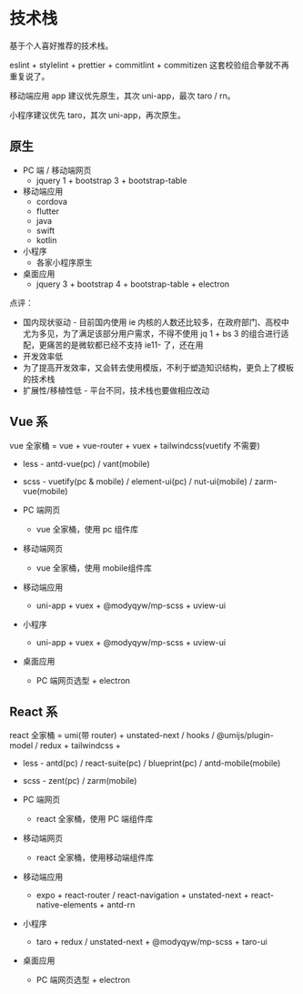 # 技术栈

基于个人喜好推荐的技术栈。

eslint + stylelint + prettier + commitlint + commitizen 这套校验组合拳就不再重复说了。

移动端应用 app 建议优先原生，其次 uni-app，最次 taro / rn。

小程序建议优先 taro，其次 uni-app，再次原生。

## 原生

- PC 端 / 移动端网页
  - jquery 1 + bootstrap 3 + bootstrap-table
- 移动端应用
  - cordova
  - flutter
  - java
  - swift
  - kotlin
- 小程序
  - 各家小程序原生
- 桌面应用
  - jquery 3 + bootstrap 4 + bootstrap-table + electron

点评：

- 国内现状驱动 - 目前国内使用 ie 内核的人数还比较多，在政府部门、高校中尤为多见，为了满足该部分用户需求，不得不使用 jq 1 + bs 3 的组合进行适配，更痛苦的是微软都已经不支持 ie11- 了，还在用
- 开发效率低
- 为了提高开发效率，又会转去使用模版，不利于塑造知识结构，更负上了模板的技术栈
- 扩展性/移植性低 - 平台不同，技术栈也要做相应改动

## Vue 系

vue 全家桶 = vue + vue-router + vuex + tailwindcss(vuetify 不需要)

- less - antd-vue(pc) / vant(mobile)
- scss - vuetify(pc & mobile) / element-ui(pc) / nut-ui(mobile) / zarm-vue(mobile)

- PC 端网页
  - vue 全家桶，使用 pc 组件库
- 移动端网页
  - vue 全家桶，使用 mobile组件库
- 移动端应用
  - uni-app + vuex + @modyqyw/mp-scss + uview-ui
- 小程序
  - uni-app + vuex + @modyqyw/mp-scss + uview-ui
- 桌面应用
  - PC 端网页选型 + electron

## React 系

react 全家桶 = umi(带 router) + unstated-next / hooks / @umijs/plugin-model / redux + tailwindcss +

- less - antd(pc) / react-suite(pc) / blueprint(pc) / antd-mobile(mobile)
- scss - zent(pc) / zarm(mobile)

- PC 端网页
  - react 全家桶，使用 PC 端组件库
- 移动端网页
  - react 全家桶，使用移动端组件库
- 移动端应用
  - expo + react-router / react-navigation + unstated-next + react-native-elements + antd-rn
- 小程序
  - taro + redux / unstated-next + @modyqyw/mp-scss + taro-ui
- 桌面应用
  - PC 端网页选型 + electron

<Vssue />
